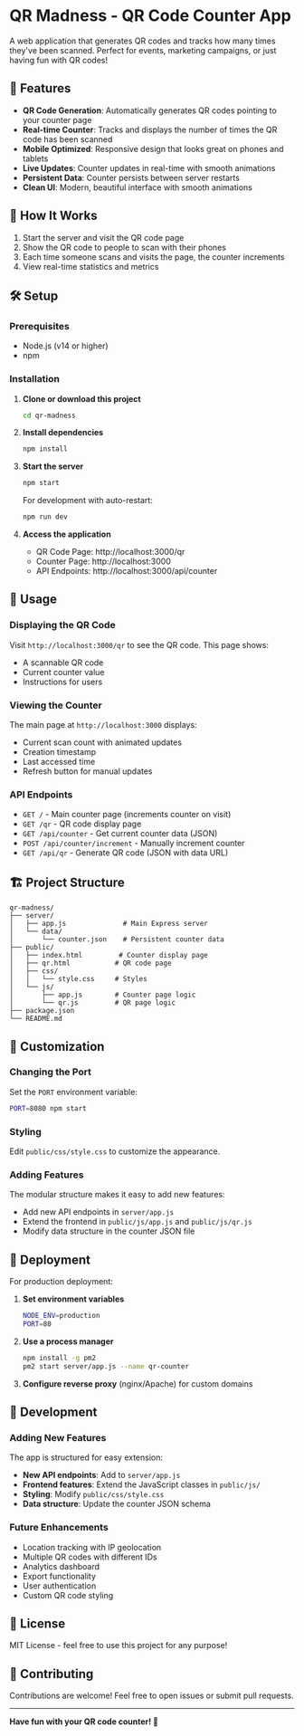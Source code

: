 # QR Madness - QR Code Counter App

A web application that generates QR codes and tracks how many times they've been scanned. Perfect for events, marketing campaigns, or just having fun with QR codes!

## 🚀 Features

- **QR Code Generation**: Automatically generates QR codes pointing to your counter page
- **Real-time Counter**: Tracks and displays the number of times the QR code has been scanned
- **Mobile Optimized**: Responsive design that looks great on phones and tablets
- **Live Updates**: Counter updates in real-time with smooth animations
- **Persistent Data**: Counter persists between server restarts
- **Clean UI**: Modern, beautiful interface with smooth animations

## 📱 How It Works

1. Start the server and visit the QR code page
2. Show the QR code to people to scan with their phones
3. Each time someone scans and visits the page, the counter increments
4. View real-time statistics and metrics

## 🛠️ Setup

### Prerequisites
- Node.js (v14 or higher)
- npm

### Installation

1. **Clone or download this project**
   ```bash
   cd qr-madness
   ```

2. **Install dependencies**
   ```bash
   npm install
   ```

3. **Start the server**
   ```bash
   npm start
   ```
   
   For development with auto-restart:
   ```bash
   npm run dev
   ```

4. **Access the application**
   - QR Code Page: http://localhost:3000/qr
   - Counter Page: http://localhost:3000
   - API Endpoints: http://localhost:3000/api/counter

## 📖 Usage

### Displaying the QR Code
Visit `http://localhost:3000/qr` to see the QR code. This page shows:
- A scannable QR code
- Current counter value
- Instructions for users

### Viewing the Counter
The main page at `http://localhost:3000` displays:
- Current scan count with animated updates
- Creation timestamp
- Last accessed time
- Refresh button for manual updates

### API Endpoints

- `GET /` - Main counter page (increments counter on visit)
- `GET /qr` - QR code display page
- `GET /api/counter` - Get current counter data (JSON)
- `POST /api/counter/increment` - Manually increment counter
- `GET /api/qr` - Generate QR code (JSON with data URL)

## 🏗️ Project Structure

```
qr-madness/
├── server/
│   ├── app.js              # Main Express server
│   └── data/
│       └── counter.json    # Persistent counter data
├── public/
│   ├── index.html         # Counter display page
│   ├── qr.html           # QR code page
│   ├── css/
│   │   └── style.css     # Styles
│   └── js/
│       ├── app.js        # Counter page logic
│       └── qr.js         # QR page logic
├── package.json
└── README.md
```

## 🎨 Customization

### Changing the Port
Set the `PORT` environment variable:
```bash
PORT=8080 npm start
```

### Styling
Edit `public/css/style.css` to customize the appearance.

### Adding Features
The modular structure makes it easy to add new features:
- Add new API endpoints in `server/app.js`
- Extend the frontend in `public/js/app.js` and `public/js/qr.js`
- Modify data structure in the counter JSON file

## 🚀 Deployment

For production deployment:

1. **Set environment variables**
   ```bash
   NODE_ENV=production
   PORT=80
   ```

2. **Use a process manager**
   ```bash
   npm install -g pm2
   pm2 start server/app.js --name qr-counter
   ```

3. **Configure reverse proxy** (nginx/Apache) for custom domains

## 🔧 Development

### Adding New Features
The app is structured for easy extension:

- **New API endpoints**: Add to `server/app.js`
- **Frontend features**: Extend the JavaScript classes in `public/js/`
- **Styling**: Modify `public/css/style.css`
- **Data structure**: Update the counter JSON schema

### Future Enhancements
- Location tracking with IP geolocation
- Multiple QR codes with different IDs
- Analytics dashboard
- Export functionality
- User authentication
- Custom QR code styling

## 📄 License

MIT License - feel free to use this project for any purpose!

## 🤝 Contributing

Contributions are welcome! Feel free to open issues or submit pull requests.

---

**Have fun with your QR code counter! 🎉** 